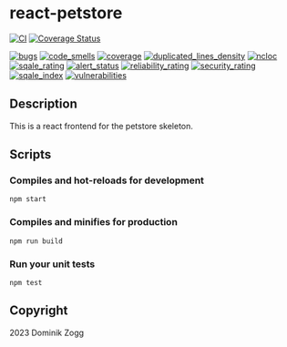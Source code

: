 # react-petstore

[![CI](https://github.com/chubbyts/react-petstore/workflows/CI/badge.svg?branch=master)](https://github.com/chubbyts/react-petstore/actions?query=workflow%3ACI)
[![Coverage Status](https://coveralls.io/repos/github/chubbyts/react-petstore/badge.svg?branch=master)](https://coveralls.io/github/chubbyts/react-petstore?branch=master)

[![bugs](https://sonarcloud.io/api/project_badges/measure?project=chubbyts_react-petstore&metric=bugs)](https://sonarcloud.io/dashboard?id=chubbyts_react-petstore)
[![code_smells](https://sonarcloud.io/api/project_badges/measure?project=chubbyts_react-petstore&metric=code_smells)](https://sonarcloud.io/dashboard?id=chubbyts_react-petstore)
[![coverage](https://sonarcloud.io/api/project_badges/measure?project=chubbyts_react-petstore&metric=coverage)](https://sonarcloud.io/dashboard?id=chubbyts_react-petstore)
[![duplicated_lines_density](https://sonarcloud.io/api/project_badges/measure?project=chubbyts_react-petstore&metric=duplicated_lines_density)](https://sonarcloud.io/dashboard?id=chubbyts_react-petstore)
[![ncloc](https://sonarcloud.io/api/project_badges/measure?project=chubbyts_react-petstore&metric=ncloc)](https://sonarcloud.io/dashboard?id=chubbyts_react-petstore)
[![sqale_rating](https://sonarcloud.io/api/project_badges/measure?project=chubbyts_react-petstore&metric=sqale_rating)](https://sonarcloud.io/dashboard?id=chubbyts_react-petstore)
[![alert_status](https://sonarcloud.io/api/project_badges/measure?project=chubbyts_react-petstore&metric=alert_status)](https://sonarcloud.io/dashboard?id=chubbyts_react-petstore)
[![reliability_rating](https://sonarcloud.io/api/project_badges/measure?project=chubbyts_react-petstore&metric=reliability_rating)](https://sonarcloud.io/dashboard?id=chubbyts_react-petstore)
[![security_rating](https://sonarcloud.io/api/project_badges/measure?project=chubbyts_react-petstore&metric=security_rating)](https://sonarcloud.io/dashboard?id=chubbyts_react-petstore)
[![sqale_index](https://sonarcloud.io/api/project_badges/measure?project=chubbyts_react-petstore&metric=sqale_index)](https://sonarcloud.io/dashboard?id=chubbyts_react-petstore)
[![vulnerabilities](https://sonarcloud.io/api/project_badges/measure?project=chubbyts_react-petstore&metric=vulnerabilities)](https://sonarcloud.io/dashboard?id=chubbyts_react-petstore)

## Description

This is a react frontend for the petstore skeleton.

## Scripts

### Compiles and hot-reloads for development
```
npm start
```

### Compiles and minifies for production
```
npm run build
```

### Run your unit tests
```
npm test
```

## Copyright

2023 Dominik Zogg
